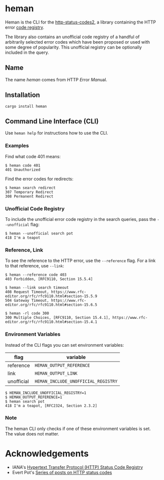 # heman

Heman is the CLI for the [http-status-codes2][hsc2], a library containing the HTTP error [code registry][iana].

The library also contains an unofficial code registry of a handful of arbitrarily selected error codes which have been proposed or used with some degree of popularity. This unofficial registry can be optionally included in the query.

## Name

The name *heman* comes from *H*TTP *E*rror *Man*ual.

## Installation

```
cargo install heman
```

## Command Line Interface (CLI)

Use `heman help` for instructions how to use the CLI.

### Examples

Find what code 401 means:

```
$ heman code 401
401 Unauthorized
```

Find the error codes for redirects:

```
$ heman search redirect
307 Temporary Redirect
308 Permanent Redirect
```

### Unofficial Code Registry

To include the unofficial error code registry in the search queries, pass the `--unofficial` flag:

```
$ heman --unofficial search pot
418 I'm a teapot
```

### Reference, Link

To see the reference to the HTTP error, use the `--reference` flag. For a link to that reference, use `--link`:

```
$ heman --reference code 403
403 Forbidden, [RFC9110, Section 15.5.4]

$ heman --link search timeout
408 Request Timeout, https://www.rfc-editor.org/rfc/rfc9110.html#section-15.5.9
504 Gateway Timeout, https://www.rfc-editor.org/rfc/rfc9110.html#section-15.6.5

$ heman -rl code 300
300 Multiple Choices, [RFC9110, Section 15.4.1], https://www.rfc-editor.org/rfc/rfc9110.html#section-15.4.1
```

### Environment Variables

Instead of the CLI flags you can set environment variables:

| flag       | variable                            |
| ---------- | ----------------------------------- |
| reference  | `HEMAN_OUTPUT_REFERENCE`            |
| link       | `HEMAN_OUTPUT_LINK`                 |
| unofficial | `HEMAN_INCLUDE_UNOFFICIAL_REGISTRY` |

```
$ HEMAN_INCLUDE_UNOFFICIAL_REGISTRY=1
$ HEMAN_OUTPUT_REFERENCE=1
$ heman search pot
418 I'm a teapot, [RFC2324, Section 2.3.2]
```

### Note

The heman CLI only checks if one of these environment variables is set. The value does not matter.


# Acknowledgements

* IANA's [Hypertext Transfer Protocol (HTTP) Status Code Registry][iana]
* Evert Pot's [Series of posts on HTTP status codes][evert]

[iana]: https://www.iana.org/assignments/http-status-codes/http-status-codes.xhtml
[evert]: https://evertpot.com/http/
[hsc2]: https://crates.io/crates/http-status-codes2/
